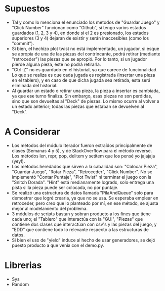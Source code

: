 ﻿# Supuestos

- Tal y como lo menciona el enunciado los metodos de "Guardar Juego" y "Click Number" funcionan como "Github", si tengo varios estados guardados (1, 2, 3 y 4), en donde
  si el 2 es presionado, los estados superiores (3 y 4) dejaran de existir y serán inaccesibles (como los "commit").
- Si bien, el hechizo plot twist no está implementado, un jugador, si esque se apropia de una de las piezas del contrincante, podrá retirar (mediante "retroceder") 
  las piezas que se apropió. Por lo tanto, si un jugador pierde alguna pieza, éste no podrá retirarla.
- "Ctrl-Z" no es guardado en el historial, ya que carece de funcionalidad. Lo que se realiza es que cada jugada es registrada (insertar una pieza en el tablero), y en caso
  de que dicha jugada sea retirada, esta será eliminada del historial.
- Al guardar un estado o retirar una pieza, la pieza a insertar es cambiada, ya que ese turno finaliza. Sin embargo, esas piezas no son perdidas, sino que son devueltas
  al "Deck" de piezas. Lo mismo ocurre al volver a un estado anterior; todas las piezas que estaban se devuelven al "Deck".

# A Considerar

- Los métodos del módulo Iterador fueron extraídos principalmente de clases (Semanas 4 y 5), y de StackOverflow para el método reverse. Los métodos len, repr, pop, delitem
  y setitem que los pensé yo jajajaja (yey!).
- Los metodos heredados que sirven a la cabalidad son: "Colocar Pieza", "Guardar Juego", "Rotar Pieza", "Retroceder", "Click Number". No se implementó "Contar Puntaje", 
  "Plot Twist" ni terminar el juego con la "Snitch Dorada". "Hint" está medianamente logrado, solo entrega una pista si la pieza puede ser colocada, no por puntaje.
- Se realizó una estructura de datos llamada "PilaAndQueue" solo para demostrar que logré crearla, ya que no se usa. Se esperaba emplear en retroceder, pero creo que lo
  planteado por mí, en ese método, se ajusta mejor al modelamiento del problema.
- 3 módulos de scripts bastan y sobran producto a los fines que tiene cada uno; el "Tablero" que interactúa con la "GUI", "Piezas" que contiene dos clases que interactúan
  con csv's y las piezas del juego, y "EDD" que contiene todo lo relevante respecto a las estructuras de datos.
- Si bien el uso de "yield" induce al hecho de usar generadores, se dejó puesto producto a que venía con el demo.py.

# Librerias

- Sys
- Random